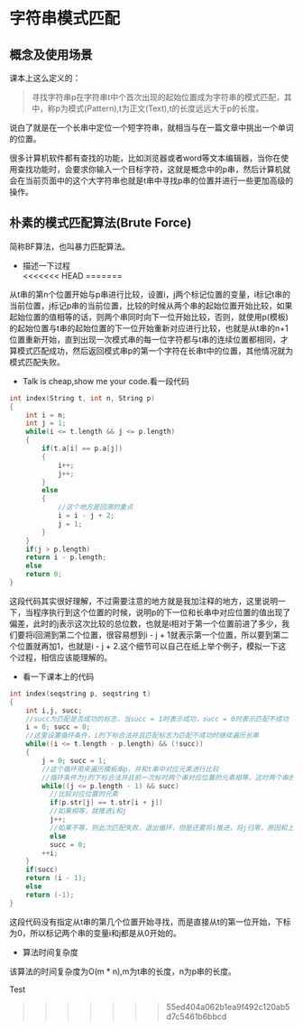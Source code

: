 # 字符串模式匹配             

## 概念及使用场景              
课本上这么定义的：
>  寻找字符串p在字符串t中个首次出现的起始位置成为字符串的模式匹配，其中，称p为模式(Pattern),t为正文(Text),t的长度远远大于p的长度。            

说白了就是在一个长串中定位一个短字符串，就相当与在一篇文章中挑出一个单词的位置。           

很多计算机软件都有查找的功能，比如浏览器或者word等文本编辑器，当你在使用查找功能时，会要求你输入一个目标字符，这就是概念中的p串，然后计算机就会在当前页面中的这个大字符串也就是t串中寻找p串的位置并进行一些更加高级的操作。           


## 朴素的模式匹配算法(Brute Force)         
简称BF算法，也叫暴力匹配算法。           

* 描述一下过程      
<<<<<<< HEAD
=======

从t串的第n个位置开始与p串进行比较，设置i，j两个标记位置的变量，i标记t串的当前位置，j标记p串的当前位置，比较的时候从两个串的起始位置开始比较，如果起始位置的值相等的话，则两个串同时向下一位开始比较，否则，就使用p(模板)的起始位置与t串的起始位置的下一位开始重新对应进行比较，也就是从t串的n+1位置重新开始，直到出现一次模式串的每一位字符都与t串的连续位置都相同，才算模式匹配成功，然后返回模式串p的第一个字符在长串t中的位置，其他情况就为模式匹配失败。            

* Talk is cheap,show me your code.看一段代码            

```c
int index(String t, int n, String p)
{
    int i = n;
    int j = 1;
    while(i <= t.length && j <= p.length)
    {
        if(t.a[i] == p.a[j])
        {
            i++;
            j++;
        }
        else
        {
            //这个地方是回溯的重点
            i = i - j + 2;
            j = 1;
        }
    }
    if(j > p.length)
    return i - p.length;
    else
    return 0;
}
```         

这段代码其实很好理解，不过需要注意的地方就是我加注释的地方，这里说明一下，当程序执行到这个位置的时候，说明p的下一位和长串中对应位置的值出现了偏差，此时的j表示这次比较的总位数，也就是i相对于第一个位置前进了多少，我们要将i回溯到第二个位置，很容易想到i - j + 1就表示第一个位置，所以要到第二个位置就再加1，也就是i - j + 2.这个细节可以自己在纸上举个例子，模拟一下这个过程，相信应该能理解的。      

* 看一下课本上的代码         

```c
int index(seqstring p, seqstring t)
{
    int i,j, succ;
    //succ为匹配是否成功的标志，当succ = 1时表示成功，succ = 0时表示匹配不成功
    i = 0; succ = 0;
    //这里设置循环条件，i的下标合法并且匹配标志为匹配不成功时继续遍历长串
    while((i <= t.length - p.length) && (!succ))
    {
        j = 0; succ = 1;
        //这个循环用来遍历模板串p，并和t串中对应元素进行比较
        //循环条件为j的下标合法并且前一次标时两个串对应位置的元素相等，这时两个串的下标都推进，继续下一位的比较
        while((j <= p.length - 1) && succ)
          //比较对应位置的元素
          if(p.str[j] == t.str[i + j])
          //如果相等，就推进i和j
          j++;
          //如果不等，则此次匹配失败，退出循环，但是还要将i推进，将j归零，原因和上面一致那段代码一致，就是下次重新比较的准备工作
          else
          succ = 0;
        ++i;  
    }
    if(succ)
    return (i - 1);
    else
    return (-1);
}
```           

这段代码没有指定从t串的第几个位置开始寻找，而是直接从t的第一位开始，下标为0，所以标记两个串的变量i和j都是从0开始的。

* 算法时间复杂度        

该算法的时间复杂度为O(m * n),m为t串的长度，n为p串的长度。        

Test
>>>>>>> 55ed404a062b1ea9f492c120ab5d7c5461b6bbcd
